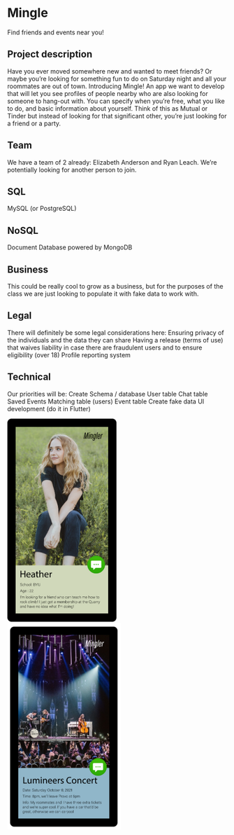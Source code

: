 # Mingle

Find friends and events near you!

## Project description
Have you ever moved somewhere new and wanted to meet friends? Or maybe you’re looking for something fun to do on Saturday night and all your roommates are out of town. Introducing Mingle! An app we want to develop that will let you see profiles of people nearby who are also looking for someone to hang-out with. You can specify when you’re free, what you like to do, and basic information about yourself. Think of this as Mutual or Tinder but instead of looking for that significant other, you’re just looking for a friend or a party. 

## Team
We have a team of 2 already: Elizabeth Anderson and Ryan Leach. We’re potentially looking for another person to join.

## SQL
MySQL (or PostgreSQL) 

## NoSQL
Document Database powered by MongoDB

## Business
This could be really cool to grow as a business, but for the purposes of the class we are just looking to populate it with fake data to work with.

## Legal
There will definitely be some legal considerations here:
Ensuring privacy of the individuals and the data they can share
Having a release (terms of use) that waives liability in case there are fraudulent users and to ensure eligibility (over 18) 
Profile reporting system

## Technical
Our priorities will be:
Create Schema / database
User table 
Chat table
Saved Events
Matching table (users)
Event table
Create fake data 
UI development (do it in Flutter) 

<img src="/Images/Mingler.png" width="250" /> <img src="/Images/minglerevent.png" width="260" />


